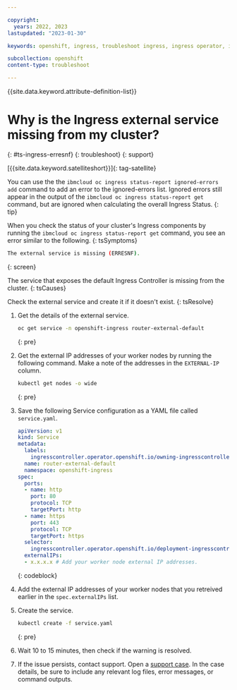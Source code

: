 ```yaml
---

copyright:
  years: 2022, 2023
lastupdated: "2023-01-30"

keywords: openshift, ingress, troubleshoot ingress, ingress operator, ingress cluster operator, external service missing, erresnf

subcollection: openshift
content-type: troubleshoot

---
```


{{site.data.keyword.attribute-definition-list}}




# Why is the Ingress external service missing from my cluster?
{: #ts-ingress-erresnf}
{: troubleshoot}
{: support}

[{{site.data.keyword.satelliteshort}}]{: tag-satellite}

You can use the the `ibmcloud oc ingress status-report ignored-errors add` command to add an error to the ignored-errors list. Ignored errors still appear in the output of the `ibmcloud oc ingress status-report get` command, but are ignored when calculating the overall Ingress Status.
{: tip}


When you check the status of your cluster's Ingress components by running the `ibmcloud oc ingress status-report get` command, you see an error similar to the following.
{: tsSymptoms}

```sh
The external service is missing (ERRESNF).
```
{: screen}



The service that exposes the default Ingress Controller is missing from the cluster.
{: tsCauses}


Check the external service and create it if it doesn't exist.
{: tsResolve}

1. Get the details of the external service.
    ```sh
    oc get service -n openshift-ingress router-external-default
    ```
    {: pre}


1. Get the external IP addresses of your worker nodes by running the following command. Make a note of the addresses in the `EXTERNAL-IP` column.
    ```sh
    kubectl get nodes -o wide
    ```
    {: pre}
    
1. Save the following Service configuration as a YAML file called `service.yaml`.

    ```yaml
    apiVersion: v1
    kind: Service
    metadata:
      labels:
        ingresscontroller.operator.openshift.io/owning-ingresscontroller: default
      name: router-external-default
      namespace: openshift-ingress
    spec:
      ports:
      - name: http
        port: 80
        protocol: TCP
        targetPort: http
      - name: https
        port: 443
        protocol: TCP
        targetPort: https
      selector:
        ingresscontroller.operator.openshift.io/deployment-ingresscontroller: default
      externalIPs:
      - x.x.x.x # Add your worker node external IP addresses.
    ```
    {: codeblock}
    
1. Add the external IP addresses of your worker nodes that you retreived earlier in the `spec.externalIPs` list.

1. Create the service.
    ```sh
    kubectl create -f service.yaml
    ```
    {: pre}

1. Wait 10 to 15 minutes, then check if the warning is resolved. 

1. If the issue persists, contact support. Open a [support case](/docs/get-support?topic=get-support-using-avatar). In the case details, be sure to include any relevant log files, error messages, or command outputs.




